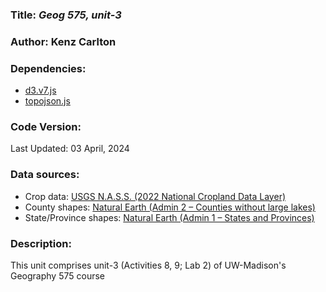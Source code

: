 ### **Title:** *Geog 575, unit-3*

### **Author:** Kenz Carlton

### **Dependencies:**
* [d3.v7.js](https://d3js.org)
* [topojson.js](https://github.com/topojson/topojson)

### **Code Version:**
Last Updated: 03 April, 2024

### **Data sources:**
* Crop data: [USGS N.A.S.S. (2022 National Cropland Data Layer)](https://pdi.scinet.usda.gov/portal/apps/sites/#/cropcros/pages/download-data)
* County shapes: [Natural Earth (Admin 2 – Counties without large lakes)](https://www.naturalearthdata.com/downloads/10m-cultural-vectors/)
* State/Province shapes: [Natural Earth (Admin 1 – States and Provinces)](https://www.naturalearthdata.com/downloads/10m-cultural-vectors/)

### **Description:**
This unit comprises unit-3 (Activities 8, 9; Lab 2) of UW-Madison's Geography 575 course